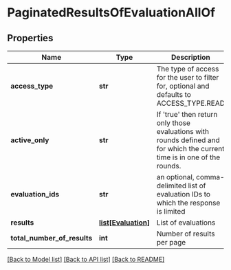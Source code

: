 # PaginatedResultsOfEvaluationAllOf

## Properties
Name | Type | Description | Notes
------------ | ------------- | ------------- | -------------
**access_type** | **str** | The type of access for the user to filter for, optional and defaults to ACCESS_TYPE.READ | [optional] 
**active_only** | **str** | If &#39;true&#39; then return only those evaluations with rounds defined and for which the current time is in one of the rounds.  | [optional] 
**evaluation_ids** | **str** | an optional, comma-delimited list of evaluation IDs to which the response is limited | [optional] 
**results** | [**list[Evaluation]**](Evaluation.md) | List of evaluations | [optional] 
**total_number_of_results** | **int** | Number of results per page | [optional] 

[[Back to Model list]](../README.md#documentation-for-models) [[Back to API list]](../README.md#documentation-for-api-endpoints) [[Back to README]](../README.md)


